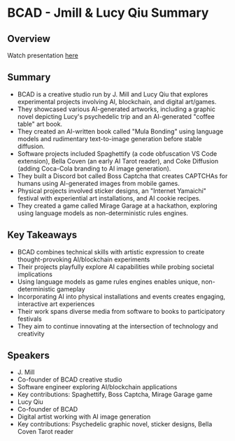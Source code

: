 # BCAD - Jmill & Lucy Qiu Summary

## Overview
Watch presentation [here](https://streameth.org/edge_city/watch?session=6713277d8f864ede0342eddf)

## Summary
- BCAD is a creative studio run by J. Mill and Lucy Qiu that explores experimental projects involving AI, blockchain, and digital art/games.
- They showcased various AI-generated artworks, including a graphic novel depicting Lucy's psychedelic trip and an AI-generated "coffee table" art book. 
- They created an AI-written book called "Mula Bonding" using language models and rudimentary text-to-image generation before stable diffusion.
- Software projects included Spaghettify (a code obfuscation VS Code extension), Bella Coven (an early AI Tarot reader), and Coke Diffusion (adding Coca-Cola branding to AI image generation).
- They built a Discord bot called Boss Captcha that creates CAPTCHAs for humans using AI-generated images from mobile games.
- Physical projects involved sticker designs, an "Internet Yamaichi" festival with experiential art installations, and AI cookie recipes.
- They created a game called Mirage Garage at a hackathon, exploring using language models as non-deterministic rules engines.

## Key Takeaways
- BCAD combines technical skills with artistic expression to create thought-provoking AI/blockchain experiments
- Their projects playfully explore AI capabilities while probing societal implications
- Using language models as game rules engines enables unique, non-deterministic gameplay
- Incorporating AI into physical installations and events creates engaging, interactive art experiences
- Their work spans diverse media from software to books to participatory festivals
- They aim to continue innovating at the intersection of technology and creativity

## Speakers
- J. Mill
- Co-founder of BCAD creative studio
- Software engineer exploring AI/blockchain applications
- Key contributions: Spaghettify, Boss Captcha, Mirage Garage game
- Lucy Qiu
- Co-founder of BCAD
- Digital artist working with AI image generation
- Key contributions: Psychedelic graphic novel, sticker designs, Bella Coven Tarot reader

